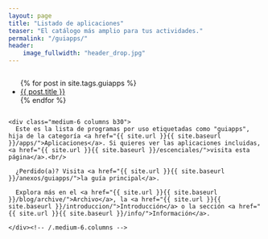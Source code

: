 ```yaml
---
layout: page
title: "Listado de aplicaciones"
teaser: "El catálogo más amplio para tus actividades."
permalink: "/guiapps/"
header:
    image_fullwidth: "header_drop.jpg"
---
```

<div class="row t60">
    <div class="medium-6 columns b30">
      <ul>
          {% for post in site.tags.guiapps %}
          <li><a href="{{ site.url }}{{ site.baseurl }}{{ post.url }}">{{ post.title }}</a></li>
          {% endfor %}
      </ul>
    </div><!-- /.medium-6.columns -->

    <div class="medium-6 columns b30">
      Este es la lista de programas por uso etiquetadas como "guiapps", hija de la categoría <a href="{{ site.url }}{{ site.baseurl }}/apps/">Aplicaciones</a>. Si quieres ver las aplicaciones incluidas, <a href="{{ site.url }}{{ site.baseurl }}/escenciales/">visita esta página</a>.<br/>

      ¿Perdido(a)? Visita <a href="{{ site.url }}{{ site.baseurl }}/anexos/guiapps/">la guía principal</a>.

      Explora más en el <a href="{{ site.url }}{{ site.baseurl }}/blog/archive/">Archivo</a>, la <a href="{{ site.url }}{{ site.baseurl }}/introduccion/">Introducción</a> o la sección <a href="{{ site.url }}{{ site.baseurl }}/info/">Información</a>.

    </div><!-- /.medium-6.columns -->
</div><!-- /.row -->
